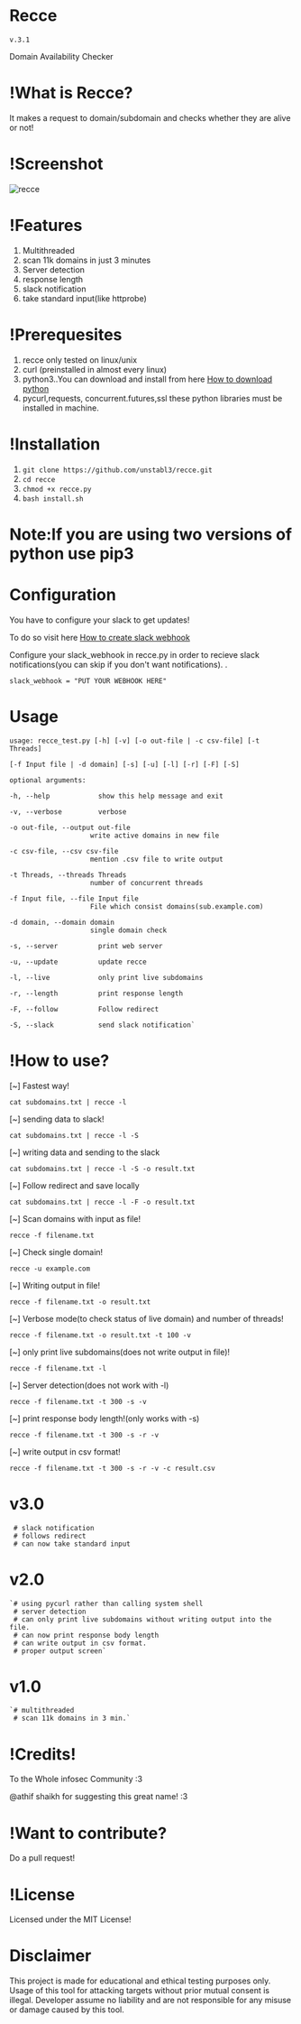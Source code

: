 # Recce
    v.3.1
Domain Availability Checker 

# !What is Recce?
It makes a request to domain/subdomain and checks whether they are alive or not!

# !Screenshot

![recce](https://user-images.githubusercontent.com/48474764/63941389-2749f780-ca89-11e9-87ec-7ba288119947.png)

# !Features
1) Multithreaded
2) scan 11k domains in just 3 minutes
3) Server detection
4) response length
5) slack notification
6) take standard input(like httprobe)

# !Prerequesites
1) recce only tested on linux/unix
2) curl (preinstalled in almost every linux)
3) python3..You can download and install from here [How to download python](https://www.python.org/downloads/)
4) pycurl,requests, concurrent.futures,ssl these python libraries must be installed in machine.


# !Installation
1) `git clone https://github.com/unstabl3/recce.git`
2) `cd recce`
3) `chmod +x recce.py`
4) `bash install.sh`

# Note:If you are using two versions of python use pip3

# Configuration
You have to configure your slack to get updates!

To do so visit here
[How to create slack webhook](https://slack.com/intl/en-in/help/articles/115005265063)

Configure your slack_webhook in recce.py in order to recieve slack notifications(you can skip if you don't want notifications). .

`slack_webhook = "PUT YOUR WEBHOOK HERE"`

# Usage
`usage: recce_test.py [-h] [-v] [-o out-file | -c csv-file] [-t Threads]`

    [-f Input file | -d domain] [-s] [-u] [-l] [-r] [-F] [-S]

    optional arguments:

    -h, --help            show this help message and exit
  
    -v, --verbose         verbose

    -o out-file, --output out-file 
                        write active domains in new file
  
    -c csv-file, --csv csv-file
                        mention .csv file to write output
                        
    -t Threads, --threads Threads
                        number of concurrent threads
                        
    -f Input file, --file Input file
                        File which consist domains(sub.example.com)
                        
    -d domain, --domain domain
                        single domain check
                        
    -s, --server          print web server
  
    -u, --update          update recce
  
    -l, --live            only print live subdomains
  
    -r, --length          print response length
  
    -F, --follow          Follow redirect
  
    -S, --slack           send slack notification`


# !How to use?

[~] Fastest way!

`cat subdomains.txt | recce -l`

[~] sending data to slack!

`cat subdomains.txt | recce -l -S`

[~] writing data and sending to the slack

`cat subdomains.txt | recce -l -S -o result.txt`

[~] Follow redirect and save locally

`cat subdomains.txt | recce -l -F -o result.txt`

[~] Scan domains with input as file! 

`recce -f filename.txt`

[~] Check single domain!

`recce -u example.com`

[~] Writing output in file!

`recce -f filename.txt -o result.txt`

[~] Verbose mode(to check status of live domain) and number of threads!

`recce -f filename.txt -o result.txt -t 100 -v`

[~] only print live subdomains(does not write output in file)!

`recce -f filename.txt -l`

[~] Server detection(does not work with -l)

`recce -f filename.txt -t 300 -s -v`

[~] print response body length!(only works with -s)

`recce -f filename.txt -t 300 -s -r -v`

[~] write output in csv format!

`recce -f filename.txt -t 300 -s -r -v -c result.csv`

# v3.0
     # slack notification
     # follows redirect
     # can now take standard input
# v2.0
    `# using pycurl rather than calling system shell
     # server detection
     # can only print live subdomains without writing output into the file.
     # can now print response body length
     # can write output in csv format.
     # proper output screen`

# v1.0
    `# multithreaded
     # scan 11k domains in 3 min.`
     
# !Credits!
To the Whole infosec Community :3

@athif shaikh for suggesting this great name! :3

# !Want to contribute?
Do a pull request! 

# !License
Licensed under the MIT License!

# Disclaimer

This project is made for educational and ethical testing purposes only. Usage of this tool for attacking targets without prior mutual consent is illegal. Developer assume no liability and are not responsible for any misuse or damage caused by this tool.
